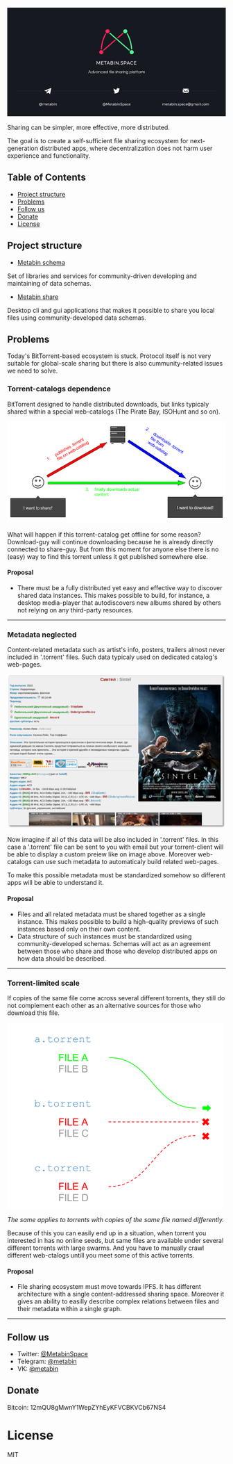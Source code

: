 ![](/_banner.png)

Sharing can be simpler, more effective, more distributed.

The goal is to create a self-sufficient file sharing ecosystem for next-generation distributed apps, where decentralization does not harm user experience and functionality.

## Table of Contents

- [Project structure](#project-structure)
- [Problems](#problems)
- [Follow us](#follow-us)
- [Donate](#donate)
- [License](#license)

## Project structure

- [Metabin schema](pages/schema/README.md)

Set of libraries and services for community-driven developing and maintaining of data schemas.

- [Metabin share](pages/share/README.md)

Desktop cli and gui applications that makes it possible to share you local files using community-developed data schemas.

## Problems

Today's BitTorrent-based ecosystem is stuck. Protocol itself is not very suitable for global-scale sharing but there is also cummunity-related issues we need to solve.


### Torrent-catalogs dependence
 
BitTorrent designed to handle distributed downloads, but links typicaly shared within a special web-catalogs (The Pirate Bay, ISOHunt and so on).

![](/images/torrent-catalogs-dependence.png)

What will happen if this torrent-catalog get offline for some reason? Download-guy will continue downloading because he is already directly connected to share-guy. But from this moment for anyone else there is no (easy) way to find this torrent unless it get published somewhere else.

#### Proposal

- There must be a fully distributed yet easy and effective way to discover shared data instances. This makes possible to build, for instance, a desktop media-player that autodiscovers new albums shared by others not relying on any third-party resources.

---

### Metadata neglected

Content-related metadata such as artist's info, posters, trailers almost never included in '.torrent' files. Such data typicaly used on dedicated catalog's web-pages.

![](/images/lack-of-metadata.png)

Now imagine if all of this data will be also included in '.torrent' files. In this case a '.torrent' file can be sent to you with email but your torrent-client will be able to display a custom preiew like on image above. Moreover web-catalogs can use such metadata to automaticaly build related web-pages.

To make this possible metadata must be standardized somehow so different apps will be able to understand it.

#### Proposal

- Files and all related metadata must be shared together as a single instance. This makes possible to build a high-quality previews of such instances based only on their own content.
- Data structure of such instances must be standardized using community-developed schemas. Schemas will act as an agreement between those who share and those who develop distributed apps on how data should be described.

---

### Torrent-limited scale

If copies of the same file come across several different torrents, they still do not complement each other as an alternative sources for those who download this file.

![](/images/torrent-limited-scale.png)

*The same applies to torrents with copies of the same file named differently.*

Because of this you can easily end up in a situation, when torrent you interested in has no online seeds, but same files are available under several different torrents with large swarms. And you have to manually crawl different web-ctalogs untill you meet some of this active torrents.

#### Proposal

-  File sharing ecosystem must move towards IPFS. It has different architecture with a single content-addressed sharing space. Moreover it gives an ability to easilly describe complex relations between files and their metadata within a single graph.

---

## Follow us

- Twitter: [@MetabinSpace](http://twitter.com/MetabinSpace)
- Telegram: [@metabin](http://t.me/metabin)
- VK: [@metabin](http://vk.com/metabin)

## Donate

Bitcoin: 12mQU8gMwnY1WepZYhEyKFVCBKVCb67NS4

# License
MIT

